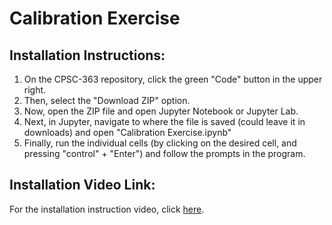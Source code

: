 # Calibration Exercise

## Installation Instructions:
1. On the CPSC-363 repository, click the green "Code" button in the upper right.
2. Then, select the "Download ZIP" option.
3. Now, open the ZIP file and open Jupyter Notebook or Jupyter Lab.
4. Next, in Jupyter, navigate to where the file is saved (could leave it in downloads) and open "Calibration Exercise.ipynb"
5. Finally, run the individual cells (by clicking on the desired cell, and pressing "control" + "Enter") and follow the prompts in the program.

## Installation Video Link:
For the installation instruction video, click [here](https://pro.panopto.com/Panopto/Pages/Viewer.aspx?tid=d989fefd-a925-4c36-8c03-ad95012c8889).
